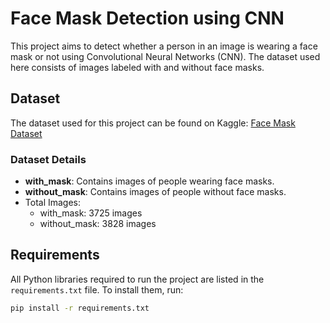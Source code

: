 # Face Mask Detection using CNN

This project aims to detect whether a person in an image is wearing a face mask or not using Convolutional Neural Networks (CNN). The dataset used here consists of images labeled with and without face masks.

## Dataset

The dataset used for this project can be found on Kaggle: [Face Mask Dataset](https://www.kaggle.com/omkargurav/face-mask-dataset)

### Dataset Details

- **with_mask**: Contains images of people wearing face masks.
- **without_mask**: Contains images of people without face masks.
- Total Images:
  - with_mask: 3725 images
  - without_mask: 3828 images

## Requirements

All Python libraries required to run the project are listed in the `requirements.txt` file. To install them, run:

```bash
pip install -r requirements.txt
